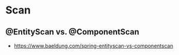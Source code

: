 # Scan

## @EntityScan vs. @ComponentScan

- https://www.baeldung.com/spring-entityscan-vs-componentscan